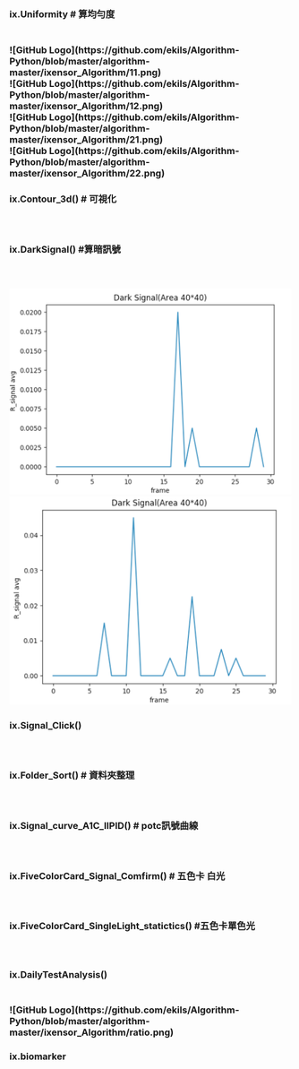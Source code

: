 <h3>ix.Uniformity  # 算均勻度<h3><br>
![GitHub Logo](https://github.com/ekils/Algorithm-Python/blob/master/algorithm-master/ixensor_Algorithm/11.png)<br>
![GitHub Logo](https://github.com/ekils/Algorithm-Python/blob/master/algorithm-master/ixensor_Algorithm/12.png)<br>
![GitHub Logo](https://github.com/ekils/Algorithm-Python/blob/master/algorithm-master/ixensor_Algorithm/21.png)<br>
![GitHub Logo](https://github.com/ekils/Algorithm-Python/blob/master/algorithm-master/ixensor_Algorithm/22.png)<br>


<h3>ix.Contour_3d() # 可視化 <h3><br>
<h3>ix.DarkSignal() #算暗訊號 <h3><br>

![GitHub Logo](https://github.com/ekils/Algorithm-Python/blob/master/algorithm-master/ixensor_Algorithm/before.png)<br>
![GitHub Logo](https://github.com/ekils/Algorithm-Python/blob/master/algorithm-master/ixensor_Algorithm/after.png)<br>


<h3>ix.Signal_Click()<h3><br>
<h3>ix.Folder_Sort()  # 資料夾整理<h3><br>
<h3>ix.Signal_curve_A1C_lIPID()   # potc訊號曲線<h3><br>
<h3>ix.FiveColorCard_Signal_Comfirm() # 五色卡 白光<h3><br>
<h3>ix.FiveColorCard_SingleLight_statictics() #五色卡單色光<h3><br>
<h3>ix.DailyTestAnalysis()<h3><br>
![GitHub Logo](https://github.com/ekils/Algorithm-Python/blob/master/algorithm-master/ixensor_Algorithm/ratio.png)<br>

<h3>ix.biomarker <h3><br>
